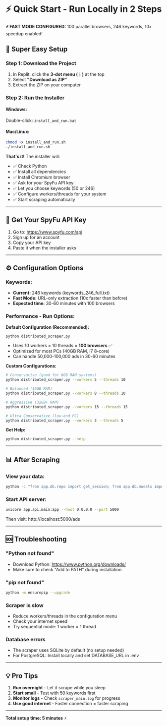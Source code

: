 # ⚡ Quick Start - Run Locally in 2 Steps

**⚡ FAST MODE CONFIGURED:** 100 parallel browsers, 246 keywords, 10x speedup enabled!

## 🎯 Super Easy Setup

### **Step 1: Download the Project**
1. In Replit, click the **3-dot menu (⋮)** at the top
2. Select **"Download as ZIP"**
3. Extract the ZIP on your computer

### **Step 2: Run the Installer**

#### **Windows:**
Double-click: `install_and_run.bat`

#### **Mac/Linux:**
```bash
chmod +x install_and_run.sh
./install_and_run.sh
```

**That's it!** The installer will:
- ✅ Check Python
- ✅ Install all dependencies
- ✅ Install Chromium browser
- ✅ Ask for your SpyFu API key
- ✅ Let you choose keywords (50 or 246)
- ✅ Configure workers/threads for your system
- ✅ Start scraping automatically

---

## 🔑 Get Your SpyFu API Key

1. Go to: https://www.spyfu.com/api
2. Sign up for an account
3. Copy your API key
4. Paste it when the installer asks

---

## ⚙️ Configuration Options

### **Keywords:**
- **Current:** 246 keywords (keywords_246_full.txt)
- **Fast Mode:** URL-only extraction (10x faster than before)
- **Expected time:** 30-60 minutes with 100 browsers

### **Performance - Run Options:**

**Default Configuration (Recommended):**
```bash
python distributed_scraper.py
```
- Uses 10 workers × 10 threads = **100 browsers** ✅
- Optimized for most PCs (40GB RAM, i7 8-core)
- Can handle 50,000-100,000 ads in 30-60 minutes

**Custom Configurations:**
```bash
# Conservative (good for 8GB RAM systems)
python distributed_scraper.py --workers 5 --threads 10

# Balanced (16GB RAM)
python distributed_scraper.py --workers 8 --threads 10

# Aggressive (32GB+ RAM)
python distributed_scraper.py --workers 15 --threads 15

# Ultra Conservative (low-end PC)
python distributed_scraper.py --workers 3 --threads 5
```

**Get Help:**
```bash
python distributed_scraper.py --help
```

---

## 📊 After Scraping

### View your data:
```bash
python -c "from app.db.repo import get_session; from app.db.models import AdCreative; print(f'Total ads: {next(get_session()).query(AdCreative).count()}')"
```

### Start API server:
```bash
uvicorn app.api.main:app --host 0.0.0.0 --port 5000
```

Then visit: http://localhost:5000/ads

---

## 🆘 Troubleshooting

### "Python not found"
- Download Python: https://www.python.org/downloads/
- Make sure to check "Add to PATH" during installation

### "pip not found"
```bash
python -m ensurepip --upgrade
```

### Scraper is slow
- Reduce workers/threads in the configuration menu
- Check your internet speed
- Try sequential mode: 1 worker × 1 thread

### Database errors
- The scraper uses SQLite by default (no setup needed)
- For PostgreSQL: Install locally and set DATABASE_URL in .env

---

## 💡 Pro Tips

1. **Run overnight** - Let it scrape while you sleep
2. **Start small** - Test with 50 keywords first
3. **Monitor logs** - Check `scraper_main.log` for progress
4. **Use good internet** - Faster connection = faster scraping

---

**Total setup time: 5 minutes** ⚡
